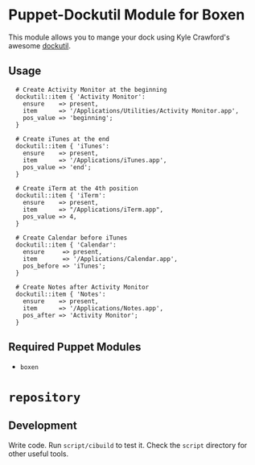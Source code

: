 # Puppet-Dockutil Module for Boxen

This module allows you to mange your dock using Kyle Crawford's awesome [dockutil](https://github.com/kcrawford/dockutil).

## Usage

```puppet
  # Create Activity Monitor at the beginning
  dockutil::item { 'Activity Monitor':
    ensure    => present,
    item      => '/Applications/Utilities/Activity Monitor.app',
    pos_value => 'beginning';
  }

  # Create iTunes at the end
  dockutil::item { 'iTunes':
    ensure    => present,
    item      => '/Applications/iTunes.app',
    pos_value => 'end';
  }

  # Create iTerm at the 4th position
  dockutil::item { 'iTerm':
    ensure    => present,
    item      => "/Applications/iTerm.app",
    pos_value => 4,
  }

  # Create Calendar before iTunes
  dockutil::item { 'Calendar':
    ensure     => present,
    item       => '/Applications/Calendar.app',
    pos_before => 'iTunes';
  }

  # Create Notes after Activity Monitor
  dockutil::item { 'Notes':
    ensure    => present,
    item      => '/Applications/Notes.app',
    pos_after => 'Activity Monitor';
  }
```

## Required Puppet Modules

* `boxen`
# `repository`

## Development

Write code. Run `script/cibuild` to test it. Check the `script`
directory for other useful tools.
